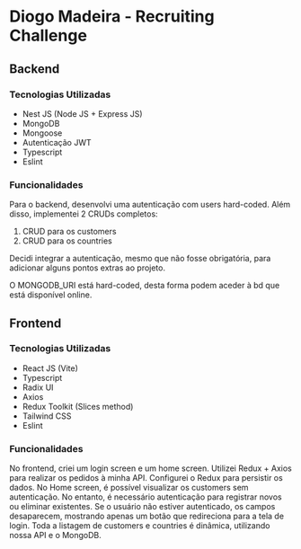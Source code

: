 # Diogo Madeira - Recruiting Challenge 

## Backend

### Tecnologias Utilizadas
- Nest JS (Node JS + Express JS)
- MongoDB
- Mongoose
- Autenticação JWT
- Typescript
- Eslint

### Funcionalidades
Para o backend, desenvolvi uma autenticação com users hard-coded. Além disso, implementei 2 CRUDs completos:
1. CRUD para os customers
2. CRUD para os countries

Decidi integrar a autenticação, mesmo que não fosse obrigatória, para adicionar alguns pontos extras ao projeto.

O MONGODB_URI está hard-coded, desta forma podem aceder à bd que está disponível online.

## Frontend

### Tecnologias Utilizadas
- React JS (Vite)
- Typescript
- Radix UI
- Axios
- Redux Toolkit (Slices method)
- Tailwind CSS
- Eslint

### Funcionalidades
No frontend, criei um login screen e um home screen. Utilizei Redux + Axios para realizar os pedidos à minha API. Configurei o Redux para persistir os dados. No Home screen, é possível visualizar os customers sem autenticação. No entanto, é necessário autenticação para registrar novos ou eliminar existentes. Se o usuário não estiver autenticado, os campos desaparecem, mostrando apenas um botão que redireciona para a tela de login. Toda a listagem de customers e countries é dinâmica, utilizando nossa API e o MongoDB.
